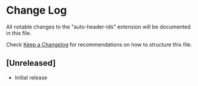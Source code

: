 # Change Log

All notable changes to the "auto-header-ids" extension will be documented in this file.

Check [Keep a Changelog](http://keepachangelog.com/) for recommendations on how to structure this file.

## [Unreleased]

- Initial release
